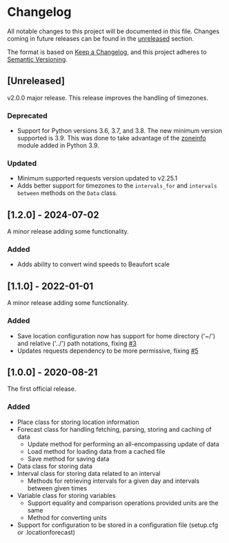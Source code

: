 # Changelog

All notable changes to this project will be documented in this file. Changes
coming in future releases can be found in the [unreleased](#[Unreleased])
section.

The format is based on [Keep a Changelog](https://keepachangelog.com/en/1.0.0/),
and this project adheres to [Semantic
Versioning](https://semver.org/spec/v2.0.0.html).

## [Unreleased]

v2.0.0 major release. This release improves the handling of timezones.

### Deprecated

- Support for Python versions 3.6, 3.7, and 3.8. The new minimum version
  supported is 3.9. This was done to take advantage of the
  [zoneinfo](https://docs.python.org/3/library/zoneinfo.html) module added in
  Python 3.9.

### Updated

- Minimum supported requests version updated to v2.25.1
- Adds better support for timezones to the `intervals_for` and `intervals
  between` methods on the `Data` class.

## [1.2.0] - 2024-07-02

A minor release adding some functionality.

### Added

- Adds ability to convert wind speeds to Beaufort scale

## [1.1.0] - 2022-01-01

A minor release adding some functionality.

### Added

- Save location configuration now has support for home directory ('~/') and
  relative ('../') path notations, fixing
  [#3](https://github.com/Rory-Sullivan/metno-locationforecast/issues/3)
- Updates requests dependency to be more permissive, fixing
  [#5](https://github.com/Rory-Sullivan/metno-locationforecast/issues/5)

## [1.0.0] - 2020-08-21

The first official release.

### Added

- Place class for storing location information
- Forecast class for handling fetching, parsing, storing and caching of data
  - Update method for performing an all-encompassing update of data
  - Load method for loading data from a cached file
  - Save method for saving data
- Data class for storing data
- Interval class for storing data related to an interval
  - Methods for retrieving intervals for a given day and intervals between given
    times
- Variable class for storing variables
  - Support equality and comparison operations provided units are the same
  - Method for converting units
- Support for configuration to be stored in a configuration file (setup.cfg or
  .locationforecast)
